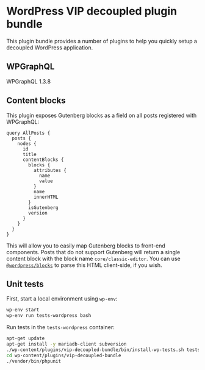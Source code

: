 # WordPress VIP decoupled plugin bundle

This plugin bundle provides a number of plugins to help you quickly setup a
decoupled WordPress application.

## WPGraphQL

WPGraphQL 1.3.8

## Content blocks

This plugin exposes Gutenberg blocks as a field on all posts registered with
WPGraphQL:

```gql
query AllPosts {
  posts {
    nodes {
      id
      title
      contentBlocks {
        blocks {
          attributes {
            name
            value
          }
          name
          innerHTML
        }
        isGutenberg
        version
      }
    }
  }
}
```

This will allow you to easily map Gutenberg blocks to front-end components. Posts
that do not support Gutenberg will return a single content block with the block
name `core/classic-editor`. You can use [`@wordpress/blocks`][blocks-npm] to
parse this HTML client-side, if you wish.

## Unit tests

First, start a local environment using `wp-env`:

```sh
wp-env start
wp-env run tests-wordpress bash
```

Run tests in the `tests-wordpress` container:

```sh
apt-get update
apt-get install -y mariadb-client subversion
./wp-content/plugins/vip-decoupled-bundle/bin/install-wp-tests.sh tests-wordpress root password tests-mysql latest
cd wp-content/plugins/vip-decoupled-bundle
./vendor/bin/phpunit
```

[blocks-npm]: https://www.npmjs.com/package/@wordpress/blocks?activeTab=readme#rawHandler
